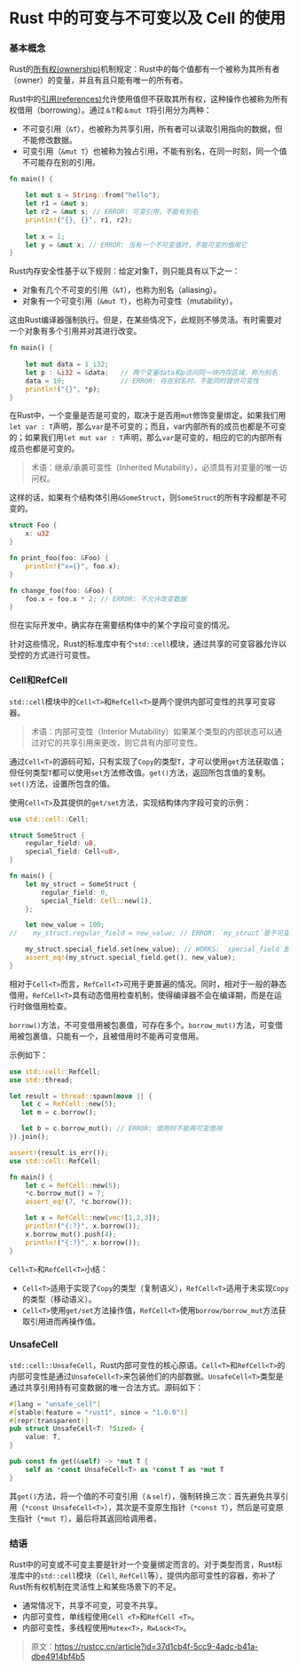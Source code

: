 # Rust 中的可变与不可变以及 Cell 的使用

### 基本概念

Rust的[所有权(ownership)](https://doc.rust-lang.org/book/ch04-01-what-is-ownership.html)机制规定：Rust中的每个值都有一个被称为其所有者（owner）的变量，并且有且只能有唯一的所有者。

Rust中的[引用(references)](https://doc.rust-lang.org/book/ch04-02-references-and-borrowing.html)允许使用值但不获取其所有权，这种操作也被称为所有权借用（borrowing）。通过`＆T`和`＆mut T`将引用分为两种：

- 不可变引用（`&T`），也被称为共享引用，所有者可以读取引用指向的数据，但不能修改数据。
- 可变引用（`&mut T`）也被称为独占引用，不能有别名，在同一时刻，同一个值不可能存在别的引用。

```rust
fn main() {

    let mut s = String::from("hello");
    let r1 = &mut s;
    let r2 = &mut s; // ERROR: 可变引用，不能有别名
    println!("{}, {}", r1, r2);
    
    let x = 1;
    let y = &mut x; // ERROR: 当有一个不可变值时，不能可变的借用它
}
```

Rust内存安全性基于以下规则：给定对象T，则只能具有以下之一：

- 对象有几个不可变的引用（`&T`），也称为别名（aliasing）。
- 对象有一个可变引用（`&mut T`），也称为可变性（mutability）。

这由Rust编译器强制执行。但是，在某些情况下，此规则不够灵活。有时需要对一个对象有多个引用并对其进行改变。

```rust
fn main() {
			
    let mut data = 1_i32;
    let p : &i32 = &data;	// 两个变量data和p访问同一块内存区域，称为别名
    data = 10;				// ERROR: 存在别名时，不能同时提供可变性
    println!("{}", *p);
}
```

在Rust中，一个变量是否是可变的，取决于是否用`mut`修饰变量绑定。如果我们用`let var : T`声明，那么`var`是不可变的；而且，var内部所有的成员也都是不可变的；如果我们用`let mut var : T`声明，那么`var`是可变的，相应的它的内部所有成员也都是可变的。

> 术语：继承/承袭可变性（Inherited Mutability），必须具有对变量的唯一访问权。

这样的话，如果有个结构体引用`&SomeStruct`，则`SomeStruct`的所有字段都是不可变的。

```rust
struct Foo {
    x: u32
}

fn print_foo(foo: &Foo) {
    println!("x={}", foo.x);
}

fn change_foo(foo: &Foo) {
    foo.x = foo.x * 2; // ERROR: 不允许改变数据
}
```

但在实际开发中，确实存在需要结构体中的某个字段可变的情况。

针对这些情况，Rust的标准库中有个`std::cell`模块，通过共享的可变容器允许以受控的方式进行可变性。

### Cell和RefCell

`std::cell`模块中的`Cell<T>`和`RefCell<T>`是两个提供内部可变性的共享可变容器。

> 术语：内部可变性（Interior Mutability）如果某个类型的内部状态可以通过对它的共享引用来更改，则它具有内部可变性。

通过`Cell<T>`的源码可知，只有实现了`Copy`的类型`T`，才可以使用`get`方法获取值；但任何类型`T`都可以使用`set`方法修改值。`get()`方法，返回所包含值的复制。`set()`方法，设置所包含的值。

使用`Cell<T>`及其提供的`get/set`方法，实现结构体内字段可变的示例：

```rust
use std::cell::Cell;

struct SomeStruct {
    regular_field: u8,
    special_field: Cell<u8>,
}

fn main() {
    let my_struct = SomeStruct {
        regular_field: 0,
        special_field: Cell::new(1),
    };

    let new_value = 100;
//    my_struct.regular_field = new_value; // ERROR: `my_struct`是不可变的

    my_struct.special_field.set(new_value); // WORKS: `special_field`是`Cell`类型的，它是可变的
    assert_eq!(my_struct.special_field.get(), new_value);
}
```

相对于`Cell<T>`而言，`RefCell<T>`可用于更普遍的情况。同时，相对于一般的静态借用，`RefCell<T>`具有动态借用检查机制，使得编译器不会在编译期，而是在运行时做借用检查。

`borrow()`方法，不可变借用被包裹值，可存在多个。`borrow_mut()`方法，可变借用被包裹值，只能有一个，且被借用时不能再可变借用。

示例如下：

```rust
use std::cell::RefCell;
use std::thread;

let result = thread::spawn(move || {
   let c = RefCell::new(5);
   let m = c.borrow();

   let b = c.borrow_mut(); // ERROR: 借用时不能再可变借用
}).join();

assert!(result.is_err());
use std::cell::RefCell;

fn main() {
    let c = RefCell::new(5);
    *c.borrow_mut() = 7;
    assert_eq!(7, *c.borrow());

    let x = RefCell::new(vec![1,2,3]);
    println!("{:?}", x.borrow());
    x.borrow_mut().push(4);
    println!("{:?}", x.borrow());
}
```

`Cell<T>`和`RefCell<T>`小结：

- `Cell<T>`适用于实现了`Copy`的类型（复制语义），`RefCell<T>`适用于未实现`Copy`的类型（移动语义）。
- `Cell<T>`使用`get/set`方法操作值，`RefCell<T>`使用`borrow/borrow_mut`方法获取引用进而再操作值。

### UnsafeCell

`std::cell::UnsafeCell`，Rust内部可变性的核心原语。`Cell<T>`和`RefCell<T>`的内部可变性是通过`UnsafeCell<T>`来包装他们的内部数据。`UnsafeCell<T>`类型是通过共享引用持有可变数据的唯一合法方式。源码如下：

```rust
#[lang = "unsafe_cell"]
#[stable(feature = "rust1", since = "1.0.0")]
#[repr(transparent)]
pub struct UnsafeCell<T: ?Sized> {
    value: T,
}

pub const fn get(&self) -> *mut T {
    self as *const UnsafeCell<T> as *const T as *mut T
}  
```

其`get()`方法，将一个值的不可变引用（`＆self`），强制转换三次：首先避免共享引用（`*const UnsafeCell<T>`），其次是不变原生指针（`*const T`），然后是可变原生指针（`*mut T`），最后将其返回给调用者。

### 结语

Rust中的可变或不可变主要是针对一个变量绑定而言的。对于类型而言，Rust标准库中的`std::cell`模块（`Cell`, `RefCell`等），提供内部可变性的容器，弥补了Rust所有权机制在灵活性上和某些场景下的不足。

- 通常情况下，共享不可变，可变不共享。
- 内部可变性，单线程使用`Cell <T>`和`RefCell <T>`。
- 内部可变性，多线程使用`Mutex<T>`，`RwLock<T>`。

> 原文：https://rustcc.cn/article?id=37d1cb4f-5cc9-4adc-b41a-dbe4914bf4b5